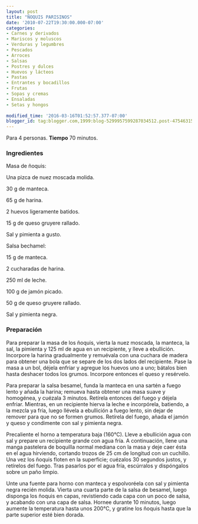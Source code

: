 ```yaml
---
layout: post
title: "ÑOQUIS PARISINOS"
date: '2010-07-22T19:30:00.000-07:00'
categories:
- Carnes y derivados
- Mariscos y moluscos
- Verduras y legumbres
- Pescados
- Arroces
- Salsas
- Postres y dulces
- Huevos y lácteos
- Pastas
- Entrantes y bocadillos
- Frutas
- Sopas y cremas
- Ensaladas
- Setas y hongos
 
modified_time: '2016-03-16T01:52:57.377-07:00'
blogger_id: tag:blogger.com,1999:blog-5299957599287034512.post-4754631500840880029
---
```


Para 4 personas.
<b>Tiempo</b> 70 minutos.

<h3>Ingredientes</h3>

Masa de ñoquis:

Una pizca de nuez moscada molida.

30 g de manteca.

65 g de harina.

2 huevos ligeramente batidos.

15 g de queso gruyere rallado.

Sal y pimienta a gusto.

Salsa bechamel:

15 g de manteca.

2 cucharadas de harina.

250 ml de leche.

100 g de jamón picado.

50 g de queso gruyere rallado.

Sal y pimienta negra.

<h3>Preparación</h3>

Para preparar la masa de los ñoquis, vierta la nuez moscada, la manteca, la sal, la pimienta y 125 ml de agua en un recipiente, y lleve a ebullición. Incorpore la harina gradualmente y remuévala con una cuchara de madera para obtener una bola que se separe de los dos lados del recipiente. Pase la masa a un bol, déjela enfriar y agregue los huevos uno a uno; bátalos bien hasta deshacer todos los grumos. Incorpore entonces el queso y resérvelo.

Para preparar la salsa besamel, funda la manteca en una sartén a fuego lento y añada la harina; remueva hasta obtener una masa suave y homogénea, y cuézala 3 minutos. Retírela entonces del fuego y déjela enfriar. Mientras, en un recipiente hierva la leche e incorpórela, batiendo, a la mezcla ya fría, luego llévela a ebullición a fuego lento, sin dejar de remover para que no se formen grumos. Retírela del fuego, añada el jamón y queso y condimente con sal y pimienta negra.

Precaliente el horno a temperatura baja (160&deg;C). Lleve a ebullición agua con sal y prepare un recipiente grande con agua fría. A continuación, llene una manga pastelera de boquilla normal mediana con la masa y deje caer ésta en el agua hirviendo, cortando trozos de 25 cm de longitud con un cuchillo. Una vez los ñoquis floten en la superficie; cuézalos 30 segundos justos, y retírelos del fuego. Tras pasarlos por el agua fría, escúrralos y dispóngalos sobre un paño limpio.

Unte una fuente para horno con manteca y espolvoréela con sal y pimienta negra recién molida. Vierta una cuarta parte de la salsa de besamel, luego disponga los ñoquis en capas, revistiendo cada capa con un poco de salsa, y acabando con una capa de salsa. Hornee durante 10 minutos, luego aumente la temperatura hasta unos 200&deg;C, y gratine los ñoquis hasta que la parte superior esté bien dorada.

